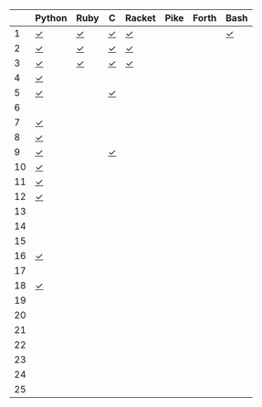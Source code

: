 |    | Python       | Ruby         | C            | Racket       | Pike         | Forth        | Bash         |
| -- | ------       | ----         | -            | ------       | ----         | -----        | ----         |
|  1 | [✓][01py]    | [✓][01rb]    | [✓][01c]     | [✓][01rkt]   |              |              | [✓][01sh]    |
|  2 | [✓][02py]    | [✓][02rb]    | [✓][02c]     | [✓][02rkt]   |              |              |              |
|  3 | [✓][03py]    | [✓][03rb]    | [✓][03c]     | [✓][03rkt]   |              |              |              |
|  4 | [✓][04py]    |              |              |              |              |              |              |
|  5 | [✓][05py]    |              | [✓][05c]     |              |              |              |              |
|  6 |              |              |              |              |              |              |              |
|  7 | [✓][07py]    |              |              |              |              |              |              |
|  8 | [✓][08py]    |              |              |              |              |              |              |
|  9 | [✓][09py]    |              | [✓][09c]     |              |              |              |              |
| 10 | [✓][10py]    |              |              |              |              |              |              |
| 11 | [✓][11py]    |              |              |              |              |              |              |
| 12 | [✓][12py]    |              |              |              |              |              |              |
| 13 |              |              |              |              |              |              |              |
| 14 |              |              |              |              |              |              |              |
| 15 |              |              |              |              |              |              |              |
| 16 | [✓][16py]    |              |              |              |              |              |              |
| 17 |              |              |              |              |              |              |              |
| 18 | [✓][18py]    |              |              |              |              |              |              |
| 19 |              |              |              |              |              |              |              |
| 20 |              |              |              |              |              |              |              |
| 21 |              |              |              |              |              |              |              |
| 22 |              |              |              |              |              |              |              |
| 23 |              |              |              |              |              |              |              |
| 24 |              |              |              |              |              |              |              |
| 25 |              |              |              |              |              |              |              |

[01py]:      https://github.com/allengarvin/adventofcode/blob/main/2018/01/01-python.py
[01rb]:      https://github.com/allengarvin/adventofcode/blob/main/2018/01/01-ruby.rb
[01c]:       https://github.com/allengarvin/adventofcode/blob/main/2018/01/01-c.c
[01rkt]:     https://github.com/allengarvin/adventofcode/blob/main/2018/01/01-racket.rkt
[01sh]:      https://github.com/allengarvin/adventofcode/blob/main/2018/01/01-bash.sh
[02py]:      https://github.com/allengarvin/adventofcode/blob/main/2018/02/02-python.py
[02rb]:      https://github.com/allengarvin/adventofcode/blob/main/2018/02/02-ruby.rb
[02c]:       https://github.com/allengarvin/adventofcode/blob/main/2018/02/02-c.c
[02rkt]:     https://github.com/allengarvin/adventofcode/blob/main/2018/02/02-racket.rkt
[03py]:      https://github.com/allengarvin/adventofcode/blob/main/2018/03/03-python.py
[03rb]:      https://github.com/allengarvin/adventofcode/blob/main/2018/03/03-ruby.rb
[03c]:       https://github.com/allengarvin/adventofcode/blob/main/2018/03/03-c.c
[03rkt]:     https://github.com/allengarvin/adventofcode/blob/main/2018/03/03-racket.rkt
[04py]:      https://github.com/allengarvin/adventofcode/blob/main/2018/04/04-python.py
[05py]:      https://github.com/allengarvin/adventofcode/blob/main/2018/05/05-python.py
[05c]:       https://github.com/allengarvin/adventofcode/blob/main/2018/05/05-c.c
[07py]:      https://github.com/allengarvin/adventofcode/blob/main/2018/07/07-python.py
[08py]:      https://github.com/allengarvin/adventofcode/blob/main/2018/08/08-python.py
[09py]:      https://github.com/allengarvin/adventofcode/blob/main/2018/09/09-python.py
[09c]:       https://github.com/allengarvin/adventofcode/blob/main/2018/09/09-c.c
[10py]:      https://github.com/allengarvin/adventofcode/blob/main/2018/10/10-python.py
[11py]:      https://github.com/allengarvin/adventofcode/blob/main/2018/11/11-python.py
[12py]:      https://github.com/allengarvin/adventofcode/blob/main/2018/12/12-python.py
[16py]:      https://github.com/allengarvin/adventofcode/blob/main/2018/16/16-python.py
[18py]:      https://github.com/allengarvin/adventofcode/blob/main/2018/18/18-python.py
